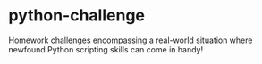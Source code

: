 # python-challenge
Homework challenges encompassing a real-world situation where newfound Python scripting skills can come in handy!
